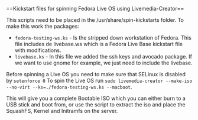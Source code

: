 ==Kickstart files for spinning Fedora Live OS using Livemedia-Creator==

This scripts need to be placed in the /usr/share/spin-kickstarts folder.
To make this work the packages: 

* ```fedora-testing-ws.ks``` - Is the stripped down workstation of Fedora. This file includes de livebase.ws which
is a Fedora Live Base kickstart file with modifications.
* ```livebase.ks``` - In this file we added the ssh keys and avocado package. If we want to use gnome for example,
we just need to include the livebase.

Before spinning a Live OS you need to make sure that SELinux is disabled by ```setenforce 0```
To spin the Live OS run
```sudo livemedia-creator --make-iso --no-virt --ks=./fedora-testing-ws.ks --macboot```.

This will give you a complete Bootable ISO which you can either burn to a USB stick and boot from, or use the script
to extract the iso and place the SquashFS, Kernel and Initramfs on the server.
